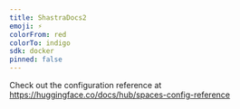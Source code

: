 ```yaml
---
title: ShastraDocs2
emoji: ⚡
colorFrom: red
colorTo: indigo
sdk: docker
pinned: false
---
```


Check out the configuration reference at https://huggingface.co/docs/hub/spaces-config-reference
